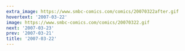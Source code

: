 ```yaml
---
extra_image: https://www.smbc-comics.com/comics/20070322after.gif
hovertext: '2007-03-22'
image: https://www.smbc-comics.com/comics/20070322.gif
next: '2007-03-23'
prev: '2007-03-21'
title: '2007-03-22'
---
```


